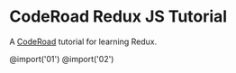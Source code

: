 # CodeRoad Redux JS Tutorial

A [CodeRoad](https://coderoad.github.io) tutorial for learning Redux.

@import('01')
@import('02')
